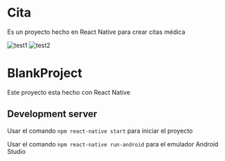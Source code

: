 # Cita
Es un proyecto hecho en React Native para crear citas médica

![test1](https://repository-images.githubusercontent.com/369685713/9600d580-bd81-11eb-997b-87ebf2edc348)
![test2](https://repository-images.githubusercontent.com/369685713/07408880-bd82-11eb-99a7-07f0bce14bf5)

# BlankProject

Este proyecto esta hecho con React Native

## Development server

Usar el comando `npm react-native start` para iniciar el proyecto

Usar el comando `npm react-native run-android` para el emulador Android Studio 


